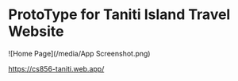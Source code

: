 # ProtoType for Taniti Island Travel Website

![Home Page](/media/App Screenshot.png)

<https://cs856-taniti.web.app/>
